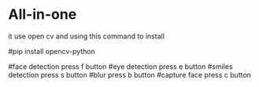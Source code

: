 # All-in-one


it use open cv and using this command to install

#pip install opencv-python

#face detection press  f button
#eye detection press e button
#smiles detection press s button
#blur press b button
#capture face press c button
